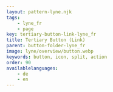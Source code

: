 ```yaml
---
layout: pattern-lyne.njk
tags: 
    - lyne_fr
    - page
key: tertiary-button-link-lyne_fr
title: Tertiary Button (Link)
parent: button-folder-lyne_fr
image: lyne/overview/button.webp
keywords: button, icon, split, action
order: 90
availablelanguages: 
    - de
    - en
---
```

